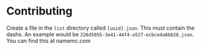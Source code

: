 # Contributing
Create a file in the `list` directory called `[uuid].json`. This must contain the dashs. An example would be `226d5055-3e41-44f4-a527-ecbce4a6bb28.json`. You can find this at namemc.com

